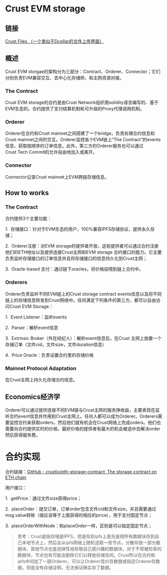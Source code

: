 # Crust EVM storage

## 链接

[Crust Files （一个类似于Dcellar的文件上传界面）](https://crustfiles.io/home/)

## 概述

Crust EVM storgae的架构分为三部分：Contract、Orderer、Connector；它们分别负责EVM兼容交互、去中心化存储桥、和主网资源对接。

### The Contract

Crust EVM storage的合约是由Crust Network组织用solidity语言编写的、基于EVM生态的。合约提供了支付结算机制和可升级的Proxy代理调用机制。

### Orderer

Orderer在合约和Crust mainnet之间搭建了一个bridge，负责处理合约信息和Crust mainnet之间的交互。Orderer监控各个EVM链上“The Contract”的events信息，获取按顺序的订单信息。此外，第三方的Orderer服务也可以通过Crust Tech Commit的允许自由地加入或离开。

### Connector

Connector记录Crust mainnet上EVM跨链存储信息。

## How to works

### The Contract

合约提供3个主要功能：

1.  存储接口：针对于EVM生态的用户，100%兼容IPFS存储协议，提供永久存储；

2.  Orderer注册：对EVM storage的提供者开放，这些提供者可以通过合约注册他们的ETH地址以及提供连接Crust主网和EVM storage 合约接口的能力。它主要负责监听存储接口的订单信息并且将存储接口的信息持久化到Crust主网；

3.  Oracle-based 支付：通过链下oracles，将价格投喂到链上合约中。

### Orderers

Orderer负责监听不同EVM链上的Crust storage contract events信息以及将不同链上的存储信息转发到Crust网络中。任何满足下列条件的第三方，都可以自由访问Crust EVM Storage：

1.  Event Listener：监听events

2.  Parser：解析event信息

3.  Extrinsic Broker（外在经纪人）：解析event信息后，在Crust 主网上放置一个存储订单（文件cid，文件size，文件duration信息）

4.  Price Oracle：负责设置合约里的存储价格

### Mainnet Protocol Adaptation

在Crust主网上持久化存储合约信息。

## Economics经济学

Orderer可以通过提供连接不同EVM链与Crust主网的服务挣收益，主要表现在监听合约event信息并作用到Crust主网上。任何人都可以成为Orderer。Orderers需要监控合约来获取orders，然后他们就有机会在Crust网络上完成orders。他们也需要向合约提供实时的价格，最好价格的提供者有最大的机会被选中去解决order然后获得服务费。

# 合约实现

合约链接：[GitHub - crustio/eth-storage-contract: The storage contract on ETH chain](https://github.com/crustio/eth-storage-contract)

用户接口：

1.  getPrice：通过文件size获得price；

2.  placeOrder：提交订单，订单order包含文件cid和文件size，并且需要通过msg.value转账（值应该等于上面获得的相应的price），用于支付固定节点；

3.  placeOrderWithNode：和placeOrder一样，区别是可以指定固定节点；

> 思考：Crust底层存储是IPFS，但是存到ipfs上首先是把所有数据块存到自己本地节点上，然后会从ipfs网络上随机选取一些节点，分散存放一部分数据块，其他节点也是选择性地存取自己感兴趣的数据块，对于不常被检索的数据块，节点也有可能会删除它们以释放存储空间。Crust所以在合约和ipfs中间加了一层Orderer，可以让Orderer竞价存数据或指定Orderer存数据。但是没有存储证明，无法保证确实存了数据。
